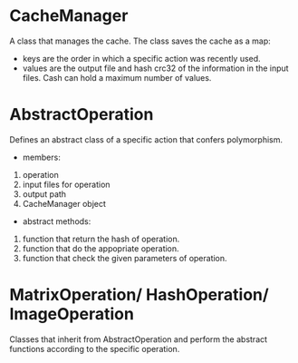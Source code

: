 # CacheManager
A class that manages the cache.
The class saves the cache as a map:
- keys are the order in which a specific action was recently used.
- values are the output file and hash crc32 of the information in the input files.
Cash can hold a maximum number of values.


# AbstractOperation
Defines an abstract class of a specific action that confers polymorphism.
- members:
1. operation
2. input files for operation
3. output path
4. CacheManager object
- abstract methods:
1. function that return the hash of operation.
2. function that do the appopriate operation. 
3. function that check the given parameters of operation.


# MatrixOperation/ HashOperation/ ImageOperation
Classes that inherit from AbstractOperation and perform the abstract functions according to the specific operation.


